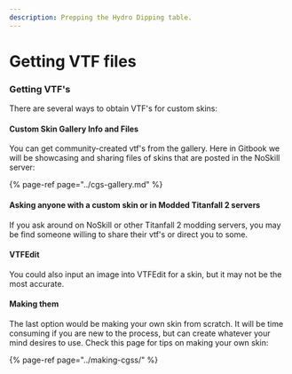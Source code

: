 ```yaml
---
description: Prepping the Hydro Dipping table.
---
```


# Getting VTF files

### Getting VTF's

There are several ways to obtain VTF's for custom skins:

#### Custom Skin Gallery Info and Files

You can get community-created vtf's from the gallery. Here in Gitbook we will be showcasing and sharing files of skins that are posted in the NoSkill server:

{% page-ref page="../cgs-gallery.md" %}

#### Asking anyone with a custom skin or in Modded Titanfall 2 servers

If you ask around on NoSkill or other Titanfall 2 modding servers, you may be find someone willing to share their vtf's or direct you to some.

#### VTFEdit

You could also input an image into VTFEdit for a skin, but it may not be the most accurate.

#### Making them

The last option would be making your own skin from scratch. It will be time consuming if you are new to the process, but can create whatever your mind desires to use. Check this page for tips on making your own skin:

{% page-ref page="../making-cgss/" %}


